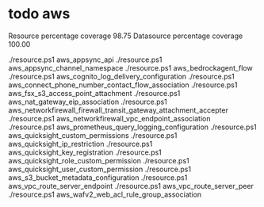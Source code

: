 # todo aws

Resource percentage coverage   98.75
Datasource percentage coverage 100.00

./resource.ps1 aws_appsync_api
./resource.ps1 aws_appsync_channel_namespace
./resource.ps1 aws_bedrockagent_flow
./resource.ps1 aws_cognito_log_delivery_configuration
./resource.ps1 aws_connect_phone_number_contact_flow_association
./resource.ps1 aws_fsx_s3_access_point_attachment
./resource.ps1 aws_nat_gateway_eip_association
./resource.ps1 aws_networkfirewall_firewall_transit_gateway_attachment_accepter
./resource.ps1 aws_networkfirewall_vpc_endpoint_association
./resource.ps1 aws_prometheus_query_logging_configuration
./resource.ps1 aws_quicksight_custom_permissions
./resource.ps1 aws_quicksight_ip_restriction
./resource.ps1 aws_quicksight_key_registration
./resource.ps1 aws_quicksight_role_custom_permission
./resource.ps1 aws_quicksight_user_custom_permission
./resource.ps1 aws_s3_bucket_metadata_configuration
./resource.ps1 aws_vpc_route_server_endpoint
./resource.ps1 aws_vpc_route_server_peer
./resource.ps1 aws_wafv2_web_acl_rule_group_association

